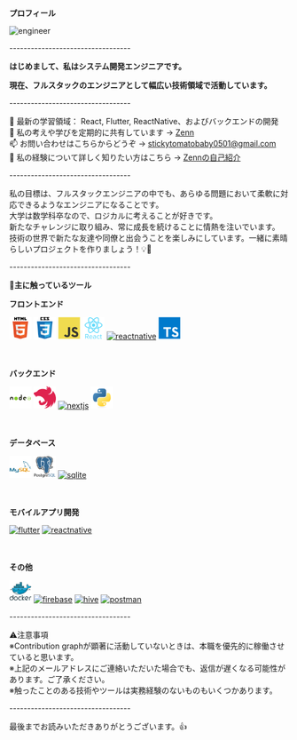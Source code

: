 **プロフィール**

<img src="https://storage.googleapis.com/zenn-user-upload/d11a9fb63208-20230930.png" alt="engineer" width="300px" />

<p>----------------------------------</p>

**はじめまして、私はシステム開発エンジニアです。**

**現在、フルスタックのエンジニアとして幅広い技術領域で活動しています。**

<p>----------------------------------</p>

🌱 最新の学習領域： React, Flutter, ReactNative、およびバックエンドの開発 
<br />📝 私の考えや学びを定期的に共有しています → [Zenn](https://zenn.dev/nifumafu) 
<br />📫 お問い合わせはこちらからどうぞ → stickytomatobaby0501@gmail.com 
<br />📄 私の経験について詳しく知りたい方はこちら → [Zennの自己紹介](https://zenn.dev/nifumafu/articles/21b2b6af4b0a1b)

 <p>----------------------------------</p>

<p>
  私の目標は、フルスタックエンジニアの中でも、あらゆる問題において柔軟に対応できるようなエンジニアになることです。
  <br>大学は数学科卒なので、ロジカルに考えることが好きです。
  <br>新たなチャレンジに取り組み、常に成長を続けることに情熱を注いでいます。
  <br>技術の世界で新たな友達や同僚と出会うことを楽しみにしています。一緒に素晴らしいプロジェクトを作りましょう！💡🚀
</p>



<p>----------------------------------</p>



🌟**主に触っているツール**


<p align="left">
  <strong>フロントエンド</strong>
  <p>
  <a href="https://www.w3.org/html/" target="_blank" rel="noreferrer"
    ><img
      src="https://raw.githubusercontent.com/devicons/devicon/master/icons/html5/html5-original-wordmark.svg"
      alt="html5"
      width="40"
      height="40"
  /></a>
  <a href="https://www.w3schools.com/css/" target="_blank" rel="noreferrer"
    ><img
      src="https://raw.githubusercontent.com/devicons/devicon/master/icons/css3/css3-original-wordmark.svg"
      alt="css3"
      width="40"
      height="40"
  /></a>
  <a
    href="https://developer.mozilla.org/en-US/docs/Web/JavaScript"
    target="_blank"
    rel="noreferrer"
    ><img
      src="https://raw.githubusercontent.com/devicons/devicon/master/icons/javascript/javascript-original.svg"
      alt="javascript"
      width="40"
      height="40"
  /></a>
  <a href="https://reactjs.org/" target="_blank" rel="noreferrer"
    ><img
      src="https://raw.githubusercontent.com/devicons/devicon/master/icons/react/react-original-wordmark.svg"
      alt="react"
      width="40"
      height="40"
  /></a>
  <a href="https://reactnative.dev/" target="_blank" rel="noreferrer"
    ><img
      src="https://reactnative.dev/img/header_logo.svg"
      alt="reactnative"
      width="40"
      height="40"
  /></a>
  <a href="https://www.typescriptlang.org/" target="_blank" rel="noreferrer"
    ><img
      src="https://raw.githubusercontent.com/devicons/devicon/master/icons/typescript/typescript-original.svg"
      alt="typescript"
      width="40"
      height="40"
  /></a>
  </p>

  <p>　</p>
  <strong>バックエンド</strong>
  <p>
    <a href="https://nodejs.org" target="_blank" rel="noreferrer"
    ><img
      src="https://raw.githubusercontent.com/devicons/devicon/master/icons/nodejs/nodejs-original-wordmark.svg"
      alt="nodejs"
      width="40"
      height="40"
  /></a>
  <a href="https://nestjs.com/" target="_blank" rel="noreferrer"
    ><img
      src="https://raw.githubusercontent.com/devicons/devicon/master/icons/nestjs/nestjs-plain.svg"
      alt="nestjs"
      width="40"
      height="40"
  /></a>
  <a href="https://nextjs.org/" target="_blank" rel="noreferrer"
    ><img
      src="https://cdn.worldvectorlogo.com/logos/nextjs-2.svg"
      alt="nextjs"
      width="40"
      height="40"
  /></a>
  <a href="https://www.python.org" target="_blank" rel="noreferrer"
    ><img
      src="https://raw.githubusercontent.com/devicons/devicon/master/icons/python/python-original.svg"
      alt="python"
      width="40"
      height="40"
  /></a>
  </p>

  <p>　</p>
  <strong>データベース</strong>
  <p>
    <a href="https://www.mysql.com/" target="_blank" rel="noreferrer"
    ><img
      src="https://raw.githubusercontent.com/devicons/devicon/master/icons/mysql/mysql-original-wordmark.svg"
      alt="mysql"
      width="40"
      height="40"
  /></a>
  <a href="https://www.postgresql.org" target="_blank" rel="noreferrer"
    ><img
      src="https://raw.githubusercontent.com/devicons/devicon/master/icons/postgresql/postgresql-original-wordmark.svg"
      alt="postgresql"
      width="40"
      height="40"
  /></a>
  <a href="https://www.sqlite.org/" target="_blank" rel="noreferrer"
    ><img
      src="https://www.vectorlogo.zone/logos/sqlite/sqlite-icon.svg"
      alt="sqlite"
      width="40"
      height="40"
  /></a>
  </p>

  <p>　</p>
  <strong>モバイルアプリ開発</strong>
  <p>
    <a href="https://flutter.dev" target="_blank" rel="noreferrer"
    ><img
      src="https://www.vectorlogo.zone/logos/flutterio/flutterio-icon.svg"
      alt="flutter"
      width="40"
      height="40"
  /></a>
  <a href="https://reactnative.dev/" target="_blank" rel="noreferrer"
    ><img
      src="https://reactnative.dev/img/header_logo.svg"
      alt="reactnative"
      width="40"
      height="40"
  /></a>
  </p>

  <p>　</p>
  <strong>その他</strong>
  <p>  
    <a href="https://www.docker.com/" target="_blank" rel="noreferrer"
    ><img
      src="https://raw.githubusercontent.com/devicons/devicon/master/icons/docker/docker-original-wordmark.svg"
      alt="docker"
      width="40"
      height="40"
  /></a>
  <a href="https://firebase.google.com/" target="_blank" rel="noreferrer"
    ><img
      src="https://www.vectorlogo.zone/logos/firebase/firebase-icon.svg"
      alt="firebase"
      width="40"
      height="40"
  /></a>
  <a href="https://hive.apache.org/" target="_blank" rel="noreferrer"
    ><img
      src="https://www.vectorlogo.zone/logos/apache_hive/apache_hive-icon.svg"
      alt="hive"
      width="40"
      height="40"
  /></a>
  <a href="https://postman.com" target="_blank" rel="noreferrer"
    ><img
      src="https://www.vectorlogo.zone/logos/getpostman/getpostman-icon.svg"
      alt="postman"
      width="40"
      height="40"
  /></a>
</p>

</p>


<p>----------------------------------</p>
<p align="left">
 ⚠注意事項
 <br>※Contribution graphが顕著に活動していないときは、本職を優先的に稼働させていると思います。
 <br>※上記のメールアドレスにご連絡いただいた場合でも、返信が遅くなる可能性があります。ご了承ください。
 <br>※触ったことのある技術やツールは実務経験のないものもいくつかあります。
</p>


<p>----------------------------------</p>

<p align="left">
 最後までお読みいただきありがとうございます。👍
</p>

<p>　　　</p>

